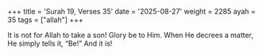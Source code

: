 +++
title = 'Surah 19, Verses 35'
date = '2025-08-27'
weight = 2285
ayah = 35
tags = ["allah"]
+++

It is not for Allah to take a son! Glory be to Him. When He decrees a matter, He simply tells it, “Be!” And it is!